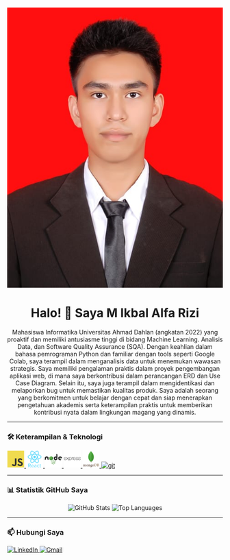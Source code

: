 <p align="center">
  <p align="center">
  <img src="ikbal.jpg" alt="Banner Profil" width="800">
</p>

<h1 align="center">Halo! 👋 Saya M Ikbal Alfa Rizi</h1>
<p align="center">
  Mahasiswa Informatika Universitas Ahmad Dahlan (angkatan 2022)
yang proaktif dan memiliki antusiasme tinggi di bidang Machine
Learning. Analisis Data, dan Software Quality Assurance (SQA).
Dengan keahlian dalam bahasa pemrograman Python dan familiar
dengan tools seperti Google Colab, saya terampil dalam
menganalisis data untuk menemukan wawasan strategis. Saya
memiliki pengalaman praktis dalam proyek pengembangan aplikasi
web, di mana saya berkontribusi dalam perancangan ERD dan Use
Case Diagram. Selain itu, saya juga terampil dalam mengidentikasi
dan melaporkan bug untuk memastikan kualitas produk. Saya
adalah seorang yang berkomitmen untuk belajar dengan cepat dan
siap menerapkan pengetahuan akademis serta keterampilan praktis
untuk memberikan kontribusi nyata dalam lingkungan magang yang
dinamis.
</p>

---

### 🛠️ Keterampilan & Teknologi

<p align="left">
  <a href="https://developer.mozilla.org/en-US/docs/Web/JavaScript" target="_blank" rel="noreferrer">
    <img src="https://raw.githubusercontent.com/devicons/devicon/master/icons/javascript/javascript-original.svg" alt="javascript" width="40" height="40"/>
  </a>
  <a href="https://php.net/" target="_blank" rel="noreferrer">
    <img src="https://raw.githubusercontent.com/devicons/devicon/master/icons/react/react-original-wordmark.svg" alt="react" width="40" height="40"/>
  </a>
  <a href="https://nodejs.org" target="_blank" rel="noreferrer">
    <img src="https://raw.githubusercontent.com/devicons/devicon/master/icons/nodejs/nodejs-original-wordmark.svg" alt="nodejs" width="40" height="40"/>
  </a>
  <a href="https://expressjs.com" target="_blank" rel="noreferrer">
    <img src="https://raw.githubusercontent.com/devicons/devicon/master/icons/express/express-original-wordmark.svg" alt="express" width="40" height="40"/>
  </a>
    <a href="https://www.mongodb.com/" target="_blank" rel="noreferrer">
    <img src="https://raw.githubusercontent.com/devicons/devicon/master/icons/mongodb/mongodb-original-wordmark.svg" alt="mongodb" width="40" height="40"/>
  </a>
  <a href="https://git-scm.com/" target="_blank" rel="noreferrer">
    <img src="https://www.vectorlogo.zone/logos/git-scm/git-scm-icon.svg" alt="git" width="40" height="40"/>
  </a>
</p>

---

### 📊 Statistik GitHub Saya

<p align="center">
  <img src="https://github-readme-stats.vercel.app/api?username=USERNAME_ANDA&show_icons=true&theme=radical" alt="GitHub Stats">
  <img src="https://github-readme-stats.vercel.app/api/top-langs/?username=USERNAME_ANDA&layout=compact&theme=radical" alt="Top Languages">
</p>

---

### 📫 Hubungi Saya

<p align="left">
  <a href="https://www.linkedin.com/in/http://www.linkedin.com/in/m-ikbal-alfa-rizi-32015117b" target="_blank">
    <img src="https://img.shields.io/badge/LinkedIn-0077B5?style=for-the-badge&logo=linkedin&logoColor=white" alt="LinkedIn">
  </a>
  <a href="mailto:miqbalalfarizi05@gmail.com">
    <img src="https://img.shields.io/badge/Gmail-D14836?style=for-the-badge&logo=gmail&logoColor=white" alt="Gmail">
  </a>
</p>

